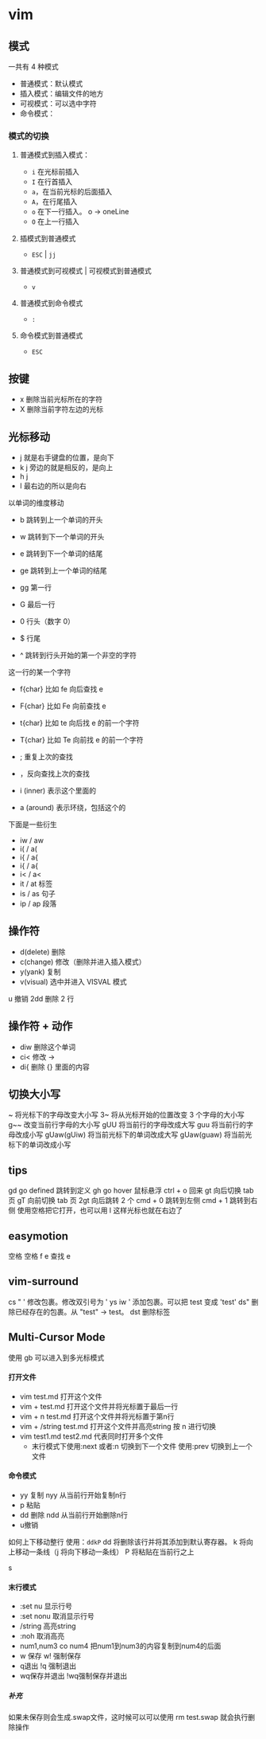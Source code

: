 # vim

## 模式
一共有 4 种模式
* 普通模式：默认模式
* 插入模式：编辑文件的地方
* 可视模式：可以选中字符
* 命令模式：



### 模式的切换
1. 普通模式到插入模式：
    * `i` 在光标前插入
    * `I` 在行首插入
    * `a`，在当前光标的后面插入
    * `A`，在行尾插入
    * `o` 在下一行插入。 o -> oneLine
    * `O` 在上一行插入

2. 插模式到普通模式
    * `ESC` | `jj` 

3. 普通模式到可视模式 | 可视模式到普通模式
    * `v` 
4. 普通模式到命令模式
    * `:`
5. 命令模式到普通模式
    * `ESC` 



## 按键
* x 删除当前光标所在的字符
* X 删除当前字符左边的光标 




## 光标移动
* j 就是右手键盘的位置，是向下
* k j 旁边的就是相反的，是向上
* h j
* l 最右边的所以是向右

以单词的维度移动
* b 跳转到上一个单词的开头
* w 跳转到下一个单词的开头
* e 跳转到下一个单词的结尾
* ge 跳转到上一个单词的结尾


* gg 第一行
* G 最后一行
* 0 行头（数字 0）
* $ 行尾
* ^ 跳转到行头开始的第一个非空的字符


这一行的某一个字符
* f{char} 比如 fe 向后查找 e
* F{char} 比如 Fe 向前查找 e
* t{char} 比如 te 向后找 e 的前一个字符
* T{char} 比如 Te 向前找 e 的前一个字符
* ; 重复上次的查找
* ，反向查找上次的查找


* i (inner) 表示这个里面的
* a (around) 表示环绕，包括这个的


下面是一些衍生
* iw / aw
* i( / a(
* i{ / a{
* i{ / a{
* i< / a<
* it / at 标签
* is / as 句子
* ip / ap 段落




## 操作符
* d(delete) 删除
* c(change) 修改（删除并进入插入模式）
* y(yank) 复制
* v(visual) 选中并进入 VISVAL 模式  


u 撤销
2dd 删除 2 行



## 操作符 + 动作
* diw 删除这个单词
* ci< 修改 <string> -> <number> 
* di{ 删除 {} 里面的内容



## 切换大小写
~ 将光标下的字母改变大小写
3~ 将从光标开始的位置改变 3 个字母的大小写
g~~ 改变当前行字母的大小写
gUU 将当前行的字母改成大写
guu 将当前行的字母改成小写
gUaw(gUiw) 将当前光标下的单词改成大写
gUaw(guaw) 将当前光标下的单词改成小写



## tips
gd go defined 跳转到定义
gh go hover 鼠标悬浮 ctrl + o 回来
gt 向后切换 tab 页
gT 向前切换 tab 页
2gt 向后跳转 2 个
cmd + 0 跳转到左侧 cmd + 1 跳转到右侧 使用空格把它打开，也可以用 l 这样光标也就在右边了



## easymotion
空格 空格 f e 查找 e



## vim-surround 
cs " ' 修改包裹。修改双引号为 '
ys iw ' 添加包裹。可以把 test 变成 'test'
ds" 删除已经存在的包裹。从 "test" -> test。 dst 删除标签


## Multi-Cursor Mode
使用 gb 可以进入到多光标模式




#### 打开文件

* vim test.md 打开这个文件
* vim + test.md 打开这个文件并将光标置于最后一行
* vim + n test.md 打开这个文件并将光标置于第n行
* vim + /string test.md 打开这个文件并高亮string 按 n 进行切换 
* vim test1.md test2.md 代表同时打开多个文件 
  * 末行模式下使用:next 或者:n 切换到下一个文件 使用:prev 切换到上一个文件

#### 命令模式


* yy 复制    nyy 从当前行开始复制n行
* p 粘贴  
* dd 删除 ndd 从当前行开始删除n行
* u撤销

如何上下移动整行
使用：`ddkP`
dd 将删除该行并将其添加到默认寄存器。
k 将向上移动一条线（j 将向下移动一条线）
P 将粘贴在当前行之上

s


#### 末行模式

* :set nu 显示行号
* :set nonu  取消显示行号
* /string 高亮string
* :noh 取消高亮
* num1,num3 co num4 把num1到num3的内容复制到num4的后面
* w 保存 w! 强制保存
* q退出 !q 强制退出
* wq保存并退出 !wq强制保存并退出

##### 补充

如果未保存则会生成.swap文件，这时候可以可以使用 rm test.swap 就会执行删除操作
